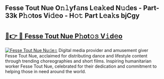 ## Fesse Tout Nue O𝚗𝚕yf𝚊ns L𝚎a𝚔ed N𝚞𝚍es - Part-33k P𝚑𝚘tos Vi𝚍𝚎o - H𝚘𝚝 Part L𝚎a𝚔s bjCgy

# <h2><a href="http://kfea0p.oniu.top/?m=Fesse+Tout+Nue">🔗👉 🔴 Fesse Tout Nue P𝚑ot𝚘𝚜 V𝚒d𝚎o</a></h2>

[![Fesse Tout Nue Nu𝚍e𝚜](https://i.imgur.com/0qMVB7G.gif)](http://kfea0p.oniu.top/?m=Fesse+Tout+Nue)
Digital media provider and amusement giver Fesse Tout Nue, acclaimed for distributing dance and lifestyle content through trending choreographies and short films. Inspiring humanitarian worker Fesse Tout Nue, celebrated for their dedication and commitment to helping those in need around the world.  
